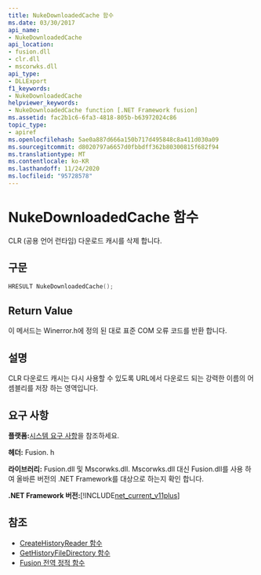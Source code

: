 ```yaml
---
title: NukeDownloadedCache 함수
ms.date: 03/30/2017
api_name:
- NukeDownloadedCache
api_location:
- fusion.dll
- clr.dll
- mscorwks.dll
api_type:
- DLLExport
f1_keywords:
- NukeDownloadedCache
helpviewer_keywords:
- NukeDownloadedCache function [.NET Framework fusion]
ms.assetid: fac2b1c6-6fa3-4818-805b-b63972024c86
topic_type:
- apiref
ms.openlocfilehash: 5ae0a887d666a150b717d495848c8a411d030a09
ms.sourcegitcommit: d8020797a6657d0fbbdff362b80300815f682f94
ms.translationtype: MT
ms.contentlocale: ko-KR
ms.lasthandoff: 11/24/2020
ms.locfileid: "95728578"
---
```

# <a name="nukedownloadedcache-function"></a>NukeDownloadedCache 함수

CLR (공용 언어 런타임) 다운로드 캐시를 삭제 합니다.  
  
## <a name="syntax"></a>구문  
  
```cpp  
HRESULT NukeDownloadedCache();  
```  
  
## <a name="return-value"></a>Return Value  

 이 메서드는 Winerror.h에 정의 된 대로 표준 COM 오류 코드를 반환 합니다.  
  
## <a name="remarks"></a>설명  

 CLR 다운로드 캐시는 다시 사용할 수 있도록 URL에서 다운로드 되는 강력한 이름의 어셈블리를 저장 하는 영역입니다.  
  
## <a name="requirements"></a>요구 사항  

 **플랫폼:**[시스템 요구 사항](../../get-started/system-requirements.md)을 참조하세요.  
  
 **헤더:** Fusion. h  
  
 **라이브러리:** Fusion.dll 및 Mscorwks.dll. Mscorwks.dll 대신 Fusion.dll를 사용 하 여 올바른 버전의 .NET Framework를 대상으로 하는지 확인 합니다.  
  
 **.NET Framework 버전:**[!INCLUDE[net_current_v11plus](../../../../includes/net-current-v11plus-md.md)]  
  
## <a name="see-also"></a>참조

- [CreateHistoryReader 함수](createhistoryreader-function.md)
- [GetHistoryFileDirectory 함수](gethistoryfiledirectory-function.md)
- [Fusion 전역 정적 함수](fusion-global-static-functions.md)
